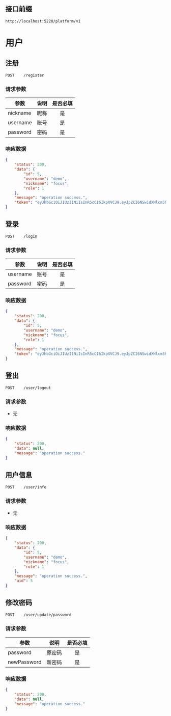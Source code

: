 
## 接口前缀

```shell
http://localhost:5220/platform/v1
```

# 用户

## 注册

```
POST    /register
```

### 请求参数

| 参数 | 说明 | 是否必填 |
| ---|---|:---: |
| nickname | 昵称 | 是 |
| username | 账号 | 是 |
| password | 密码 | 是 |


### 响应数据

```json
{
    "status": 200,
    "data": {
        "id": 5,
        "username": "demo",
        "nickname": "focus",
        "role": 1
    },
    "message": "operation success.",
    "token": "eyJhbGciOiJIUzI1NiIsInR5cCI6IkpXVCJ9.eyJpZCI6NSwidXNlcm5hbWUiOiJkZW1vIiwibmlja25hbWUiOiJmb2N1cyIsInJvbGUiOjEsImlhdCI6MTYxODY3MzIzMCwiZXhwIjoxNjE4ODQ2MDMwfQ.QKtOB8L4usa5OEa_dUK5alNlapGzY-7B7rD6PvjB-JM"
}
```

## 登录

```
POST    /login
```

### 请求参数

| 参数 | 说明 | 是否必填 |
| ---|---|:---: |
| username | 账号 | 是 |
| password | 密码 | 是 |


### 响应数据

```json
{
    "status": 200,
    "data": {
        "id": 5,
        "username": "demo",
        "nickname": "focus",
        "role": 1
    },
    "message": "operation success.",
    "token": "eyJhbGciOiJIUzI1NiIsInR5cCI6IkpXVCJ9.eyJpZCI6NSwidXNlcm5hbWUiOiJkZW1vIiwibmlja25hbWUiOiJmb2N1cyIsInJvbGUiOjEsImlhdCI6MTYxODY3MzQyMCwiZXhwIjoxNjE4ODQ2MjIwfQ.GXcMxvMbWQPKcP82ThaN4e3hefCAwfgEFEKRdVM2x-I"
}
```

## 登出

```
POST    /user/logout
```

### 请求参数

- 无


### 响应数据

```json
{
    "status": 200,
    "data": null,
    "message": "operation success."
}
```

## 用户信息

```
POST    /user/info
```

### 请求参数

- 无


### 响应数据

```json
{
    "status": 200,
    "data": {
        "id": 5,
        "username": "demo",
        "nickname": "focus",
        "role": 1
    },
    "message": "operation success.",
    "uid": 5
}
```


## 修改密码

```
POST    /user/update/password
```

### 请求参数

| 参数 | 说明 | 是否必填 |
| ---|---|:---: |
| password | 原密码 | 是 |
| newPassword | 新密码 | 是 |


### 响应数据

```json
{
    "status": 200,
    "data": null,
    "message": "operation success."
}
```

